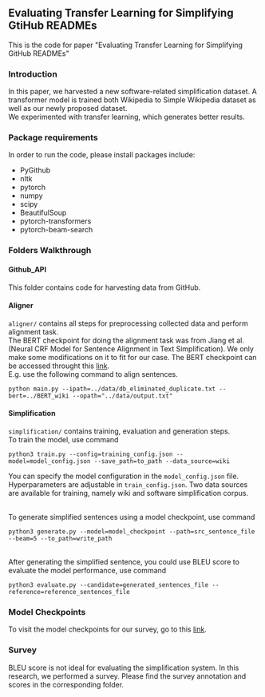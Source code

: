 ## Evaluating Transfer Learning for Simplifying GtiHub READMEs

This is the code for paper "Evaluating Transfer Learning for Simplifying GitHub READMEs"


### Introduction
In this paper, we harvested a new software-related simplification dataset. A transformer
model is trained both Wikipedia to Simple Wikipedia dataset as well as our newly proposed dataset.
<br>We experimented with transfer learning, which generates better results.

### Package requirements
In order to run the code, please install packages include:
* PyGithub
* nltk
* pytorch
* numpy
* scipy
* BeautifulSoup
* pytorch-transformers
* pytorch-beam-search

### Folders Walkthrough

#### Github_API
This folder contains code for harvesting data from GitHub.

#### Aligner
`aligner/` contains all steps for preprocessing collected data and perform alignment task.
<br> The BERT checkpoint for doing the alignment task was from Jiang et al. (Neural CRF Model for Sentence Alignment in Text Simplification). We only make some modifications on it to fit for our case. The BERT checkpoint can be accessed throught this [link](https://mega.nz/file/rMJzVRxT#4Hz4mObSrQHI58uajPI52xOBE2YKMn9ZHZ8Z_tci5SA).
<br> E.g. use the following command to align sentences.
```shell
python main.py --ipath=../data/db_eliminated_duplicate.txt --bert=../BERT_wiki --opath="../data/output.txt"
```
#### Simplification
`simplification/` contains training, evaluation and generation steps.
<br>To train the model, use command
```shell
python3 train.py --config=training_config.json --model=model_config.json --save_path=to_path --data_source=wiki
```
You can specify the model configuration in the `model_config.json` file. Hyperparameters are adjustable in 
`train_config.json`. Two data sources are available for training, namely wiki and software simplification corpus.

<br>To generate simplified sentences using a model checkpoint, use command
```shell
python3 generate.py --model=model_checkpoint --path=src_sentence_file --beam=5 --to_path=write_path
```
<br>After generating the simplified sentence, you could use BLEU score to evaluate the model performance, use
command

```shell
python3 evaluate.py --candidate=generated_sentences_file --reference=reference_sentences_file
```

### Model Checkpoints 

To visit the model checkpoints for our survey, go to this [link](https://mega.nz/file/zFIhSYKJ#Xs12CzP8kY3i-RmNVMmcAIjiqLMVRVcUuBO0KlQd1ZA).

### Survey
BLEU score is not ideal for evaluating the simplification system. In this research, we performed a survey. Please find the survey annotation and scores in the corresponding folder.
